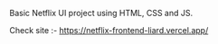 Basic Netflix UI project using HTML, CSS and JS. 

Check site :- https://netflix-frontend-liard.vercel.app/
